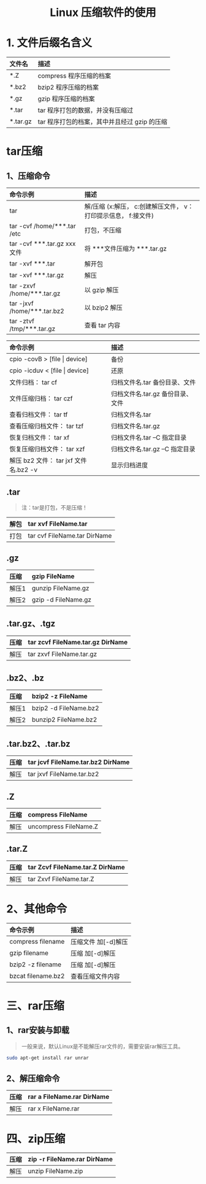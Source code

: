 # <center> Linux 压缩软件的使用

# 1. 文件后缀名含义

文件名 | 描述
:---  | :---
*.Z     |   compress 程序压缩的档案
*.bz2   |   bzip2 程序压缩的档案
*.gz    |   gzip 程序压缩的档案
*.tar   |  tar 程序打包的数据，并没有压缩过
*.tar.gz   | tar 程序打包的档案，其中并且经过 gzip 的压缩

# tar压缩
 

## 1、压缩命令

命令示例 | 描述
:---  | :---
tar	      |      解/压缩 (x:解压， c:创建解压文件， v：打印提示信息， f:接文件)
tar -cvf /home/***.tar /etc	   | 打包，不压缩
tar -cvf ***.tar.gz xxx 文件	| 将 ***文件压缩为 ***.tar.gz
tar -xvf ***.tar	| 解开包
tar -xvf ***.tar.gz 	 | 解压
tar -zxvf /home/***.tar.gz  |	以 gzip 解压
tar -jxvf /home/***.tar.bz2 |	以 bzip2 解压
tar -ztvf /tmp/***.tar.gz   |	查看 tar 内容


命令示例 | 描述
:---  | :---
cpio -covB > [file \| device]	    | 备份
cpio -icduv < [file \| device]     |	还原
文件归档： tar cf	              | 归档文件名.tar 备份目录、文件
文件压缩归档： tar czf          |	归档文件名.tar.gz 备份目录、文件
查看归档文件： tar tf           | 	归档文件名.tar
查看压缩归档文件： tar tzf       | 	归档文件名.tar.gz
恢复归档文件： tar xf           |	归档文件名.tar –C 指定目录
恢复压缩归档文件： tar xzf      | 	归档文件名.tar.gz –C 指定目录
解压 bz2 文件： tar jxf 文件名.bz2 -v   |	显示归档进度


## .tar

> 注：tar是打包，不是压缩！

解包 |	tar xvf FileName.tar
:-- | :--
打包 |	tar cvf FileName.tar DirName

## .gz

压缩 |	gzip FileName
:-- | :--
解压1	| gunzip FileName.gz
解压2	| gzip -d FileName.gz

## .tar.gz、.tgz

压缩 |	tar zcvf FileName.tar.gz DirName
:-- | :--
解压 |	tar zxvf FileName.tar.gz

## .bz2、.bz

压缩 |	bzip2 -z FileName
:-- | :--
解压1 |	bzip2 -d FileName.bz2
解压2 |	bunzip2 FileName.bz2

## .tar.bz2、.tar.bz

压缩 |	tar jcvf FileName.tar.bz2 DirName
:-- | :--
解压 |	tar jxvf FileName.tar.bz2

## .Z

压缩 |	compress FileName
:-- | :--
解压 |	uncompress FileName.Z

## .tar.Z

压缩 |	tar Zcvf FileName.tar.Z DirName
:-- | :--
解压 |	tar Zxvf FileName.tar.Z

# 2、其他命令


命令示例 | 描述
:---  | :---
compress filename |	压缩文件 加[-d]解压
gzip filename	| 压缩 加[-d]解压
bzip2 -z filename |	压缩 加[-d]解压
bzcat filename.bz2 |	查看压缩文件内容


# 三、rar压缩
 ## 1、rar安装与卸载

> 一般来说，默认Linux是不能解压rar文件的，需要安装rar解压工具。

``` bash
sudo apt-get install rar unrar
``` 

## 2、解压缩命令

压缩 |	rar a FileName.rar DirName
 :---  | :---
解压 |	rar x FileName.rar

# 四、zip压缩


压缩 |	zip -r FileName.rar DirName
 :---  | :---
 解压 |	unzip FileName.zip
